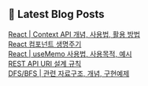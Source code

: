 

## 💌 Latest Blog Posts

<a href=https://yesolz.tistory.com/entry/React-Context-API>React | Context API 개념, 사용법, 활용 방법</a></br><a href=https://yesolz.tistory.com/entry/React-%EC%BB%B4%ED%8F%AC%EB%84%8C%ED%8A%B8-%EC%83%9D%EB%AA%85%EC%A3%BC%EA%B8%B0>React 컴포넌트 생명주기</a></br><a href=https://yesolz.tistory.com/entry/React-useMemo-%EC%82%AC%EC%9A%A9%EB%B2%95-%EC%82%AC%EC%9A%A9%EB%AA%A9%EC%A0%81-%EC%98%88%EC%8B%9C>React | useMemo 사용법, 사용목적, 예시</a></br><a href=https://yesolz.tistory.com/entry/REST-API-URI-%EC%84%A4%EA%B3%84-%EA%B7%9C%EC%B9%99>REST API URI 설계 규칙</a></br><a href=https://yesolz.tistory.com/entry/DFSBFS>DFS/BFS | 관련 자료구조, 개념, 구현예제</a></br>
